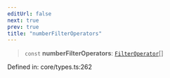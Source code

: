```yaml
---
editUrl: false
next: true
prev: true
title: "numberFilterOperators"
---
```


> `const` **numberFilterOperators**: [`FilterOperator`](/api/type-aliases/filteroperator/)[]

Defined in: core/types.ts:262
